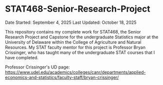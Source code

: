 # STAT468-Senior-Research-Project
Date Started: September 4, 2025
Last Updated: October 18, 2025

This repository contains my complete work for STAT468, the Senior Research Project and Capstone for the undergraduate Statistics major at the University of Delaware within the College of Agriculture and Natural Resources. My STAT faculty mentor for this project is Professor Bryan Crissinger, who has taught many of the undergraduate STAT courses that I have completed. 

Professor Crissinger's UD page: https://www.udel.edu/academics/colleges/canr/departments/applied-economics-and-statistics/faculty-staff/bryan-crissinger/

